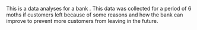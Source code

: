 This is a data analyses for a bank . This data was collected for a period of 6 moths if customers left because of some reasons and how the bank can improve to prevent more customers from leaving in the future.

